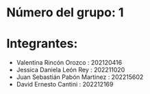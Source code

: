 # Número del grupo: 1

# Integrantes:
- Valentina Rincón Orozco : 202120416
- Jessica Daniela León Rey : 202211020
- Juan Sebastián Pabón Martinez : 202215602
- David Ernesto Cantini : 202212169  